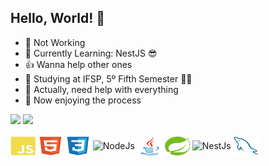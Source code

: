 ## Hello, World! 👋

- 💼 Not Working 
- 🌱 Currently Learning: NestJS 😎 
- 👍 Wanna help other ones
- 📖 Studying at IFSP, 5º Fifth Semester 👨‍🎓
- 🤔 Actually, need help with everything
- 🎪 Now enjoying the process 

<div>
<img height="180em" src="https://github-readme-stats.vercel.app/api?username=wagnerchr&show_icons=true&layout=compact&theme=dracula"") /> 
<img height="180em" src="https://github-readme-stats.vercel.app/api/top-langs/?username=wagnerchr&layout=compact&theme=dracula" />
<div>
<br/>
<div>
  <img align="center" alt="JavaScript" height="30" width="40" src="https://raw.githubusercontent.com/devicons/devicon/master/icons/javascript/javascript-plain.svg" />
  <img align="center" alt="HTML" height="30" width="40" src="https://raw.githubusercontent.com/devicons/devicon/master/icons/html5/html5-original.svg" />
  <img  align="center" alt="CSS" height="30" width="40" 
src="https://raw.githubusercontent.com/devicons/devicon/master/icons/css3/css3-original.svg" />
  <img align="center" alt="NodeJs" height="30" width="40" 
src="https://cdn.jsdelivr.net/gh/devicons/devicon/icons/nodejs/nodejs-plain.svg" />
  <img align="center" alt="Java" height="30" width="40" src="https://raw.githubusercontent.com/devicons/devicon/master/icons/java/java-original.svg" />
  <img align="center" alt="Spring Boot" height="30" width="40" src="https://github.com/devicons/devicon/blob/master/icons/spring/spring-original.svg" />
  <img align="center" alt="NestJs" height="30" width="40" 
src="https://cdn.jsdelivr.net/gh/devicons/devicon/icons/nestjs/nestjs-plain.svg" />
  <img align="center" alt="MySql" height="30" width="40" src="https://raw.githubusercontent.com/devicons/devicon/master/icons/mysql/mysql-original.svg" />
<div>
